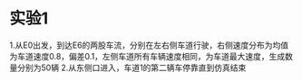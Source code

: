 # 实验1

1.从E0出发，到达E6的两股车流，分别在左右侧车道行驶，右侧速度分布为均值为车道速度0.8，偏差0.1，左侧车道所有车辆速度相同，为车道最大速度，生成数量分别为50辆
2.从东侧口进入，车道1的第二辆车停靠直到仿真结束